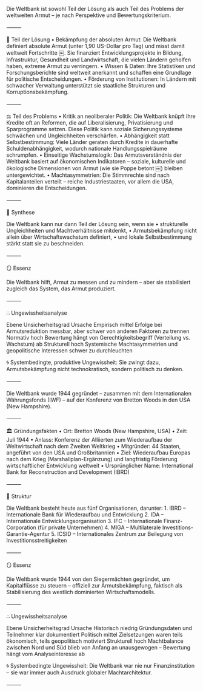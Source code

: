 Die Weltbank ist sowohl Teil der Lösung als auch Teil des Problems der weltweiten Armut – je nach Perspektive und Bewertungskriterium.

⸻

🧭 Teil der Lösung
	•	Bekämpfung der absoluten Armut:
Die Weltbank definiert absolute Armut (unter 1,90 US-Dollar pro Tag) und misst damit weltweit Fortschritte ￼. Sie finanziert Entwicklungsprojekte in Bildung, Infrastruktur, Gesundheit und Landwirtschaft, die vielen Ländern geholfen haben, extreme Armut zu verringern.
	•	Wissen & Daten:
Ihre Statistiken und Forschungsberichte sind weltweit anerkannt und schaffen eine Grundlage für politische Entscheidungen.
	•	Förderung von Institutionen:
In Ländern mit schwacher Verwaltung unterstützt sie staatliche Strukturen und Korruptionsbekämpfung.

⸻

⚖️ Teil des Problems
	•	Kritik an neoliberaler Politik:
Die Weltbank knüpft ihre Kredite oft an Reformen, die auf Liberalisierung, Privatisierung und Sparprogramme setzen. Diese Politik kann soziale Sicherungssysteme schwächen und Ungleichheiten verschärfen.
	•	Abhängigkeit statt Selbstbestimmung:
Viele Länder geraten durch Kredite in dauerhafte Schuldenabhängigkeit, wodurch nationale Handlungsspielräume schrumpfen.
	•	Einseitige Wachstumslogik:
Das Armutsverständnis der Weltbank basiert auf ökonomischen Indikatoren – soziale, kulturelle und ökologische Dimensionen von Armut (wie sie Poppe betont ￼) bleiben untergewichtet.
	•	Machtasymmetrien:
Die Stimmrechte sind nach Kapitalanteilen verteilt – reiche Industriestaaten, vor allem die USA, dominieren die Entscheidungen.

⸻

🧩 Synthese

Die Weltbank kann nur dann Teil der Lösung sein, wenn sie
	•	strukturelle Ungleichheiten und Machtverhältnisse mitdenkt,
	•	Armutsbekämpfung nicht allein über Wirtschaftswachstum definiert,
	•	und lokale Selbstbestimmung stärkt statt sie zu beschneiden.

⸻

🪞 Essenz

Die Weltbank hilft, Armut zu messen und zu mindern – aber sie stabilisiert zugleich das System, das Armut produziert.

⸻

∴ Ungewissheitsanalyse

Ebene	Unsicherheitsgrad	Ursache
Empirisch	mittel	Erfolge bei Armutsreduktion messbar, aber schwer von anderen Faktoren zu trennen
Normativ	hoch	Bewertung hängt von Gerechtigkeitsbegriff (Verteilung vs. Wachstum) ab
Strukturell	hoch	Systemische Machtasymmetrien und geopolitische Interessen schwer zu durchleuchten

🌀 Systembedingte, produktive Ungewissheit: Sie zwingt dazu, Armutsbekämpfung nicht technokratisch, sondern politisch zu denken.

⸻

Die Weltbank wurde 1944 gegründet – zusammen mit dem Internationalen Währungsfonds (IWF) – auf der Konferenz von Bretton Woods in den USA (New Hampshire).

⸻

🏛️ Gründungsfakten
	•	Ort: Bretton Woods (New Hampshire, USA)
	•	Zeit: Juli 1944
	•	Anlass: Konferenz der Alliierten zum Wiederaufbau der Weltwirtschaft nach dem Zweiten Weltkrieg
	•	Mitgründer: 44 Staaten, angeführt von den USA und Großbritannien
	•	Ziel: Wiederaufbau Europas nach dem Krieg (Marshallplan-Ergänzung) und langfristig Förderung wirtschaftlicher Entwicklung weltweit
	•	Ursprünglicher Name: International Bank for Reconstruction and Development (IBRD)

⸻

🧩 Struktur

Die Weltbank besteht heute aus fünf Organisationen, darunter:
	1.	IBRD – Internationale Bank für Wiederaufbau und Entwicklung
	2.	IDA – Internationale Entwicklungsorganisation
	3.	IFC – Internationale Finanz-Corporation (für private Unternehmen)
	4.	MIGA – Multilaterale Investitions-Garantie-Agentur
	5.	ICSID – Internationales Zentrum zur Beilegung von Investitionsstreitigkeiten

⸻

🪞 Essenz

Die Weltbank wurde 1944 von den Siegermächten gegründet, um Kapitalflüsse zu steuern – offiziell zur Armutsbekämpfung, faktisch als Stabilisierung des westlich dominierten Wirtschaftsmodells.

⸻

∴ Ungewissheitsanalyse

Ebene	Unsicherheitsgrad	Ursache
Historisch	niedrig	Gründungsdaten und Teilnehmer klar dokumentiert
Politisch	mittel	Zielsetzungen waren teils ökonomisch, teils geopolitisch motiviert
Strukturell	hoch	Machtbalance zwischen Nord und Süd blieb von Anfang an unausgewogen – Bewertung hängt vom Analyseinteresse ab

🌀 Systembedingte Ungewissheit: Die Weltbank war nie nur Finanzinstitution – sie war immer auch Ausdruck globaler Machtarchitektur.

⸻

